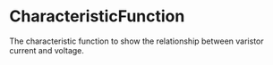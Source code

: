 CharacteristicFunction
======================

The characteristic function to show the relationship between varistor current and voltage.
